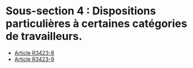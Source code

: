 #  Sous-section 4 : Dispositions particulières à certaines catégories de travailleurs.

* [Article R3423-8](./LEGIARTI000018532936.md)
* [Article R3423-9](./LEGIARTI000018532934.md)
